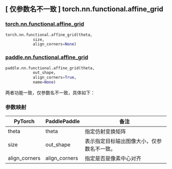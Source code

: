 ## [ 仅参数名不一致 ] torch.nn.functional.affine_grid

### [torch.nn.functional.affine_grid](https://pytorch.org/docs/stable/generated/torch.nn.functional.affine_grid.html?highlight=affine_grid#torch.nn.functional.affine_grid)

```python
torch.nn.functional.affine_grid(theta,
            size,
            align_corners=None)
```

### [paddle.nn.functional.affine_grid](https://www.paddlepaddle.org.cn/documentation/docs/zh/develop/api/paddle/nn/functional/affine_grid_cn.html)

```python
paddle.nn.functional.affine_grid(theta,
            out_shape,
            align_corners=True,
            name=None)
```

两者功能一致，仅参数名不一致，具体如下：
### 参数映射
| PyTorch       | PaddlePaddle | 备注                                                   |
| ------------- | ------------ | ------------------------------------------------------ |
| theta          | theta         | 指定仿射变换矩阵        |
| size          | out_shape         | 表示指定目标输出图像大小，仅参数名不一致。     |
| align_corners          | align_corners         | 指定是否是像素中心对齐               |
